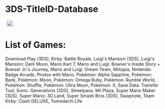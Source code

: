 # 3DS-TitleID-Database

</a>
	<a href="https://github.com/GrewdonGaming21/3DS-Titles-Database" style="padding-left: 5px; padding-right: 5px;">
		<img src="https://img.shields.io/badge/Finished%3F-Not%20Finished-blue" height="20">
	<br/>
</a>

# List of Games:
Download Play (3DS), Kirby: Battle Royale, Luigi's Mansion (3DS), Luigi's Mansion: Dark Moon, Mario Kart 7, Mario and Luigi: Bowser's Inside Story + Bowser Jr.'s Journey, Mario and Luigi: Dream Team, Miitopia, Nintendo: Badge Arcade, Photos with Mario, Pokémon: Alpha Sapphire, Pokémon: Bank, Pokémon: Moon, Pokémon: Omega Ruby, Pokémon: Rumble World, Pokémon: Shuffle, Pokémon: Ultra Moon, Pokémon: X, Save Data: Transfer Tool, Sonic: Generations (3DS), Streetpass: Mii Plaza, Super Mario Maker (3DS), Super Mario: 3D Land, Super Smash Bros (3DS), Swapnote, Team Kirby: Clash DELUXE, Tomodachi Life
